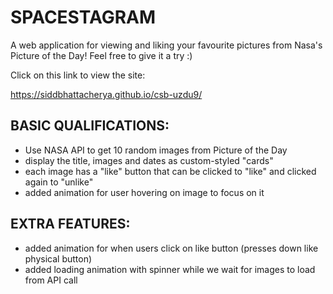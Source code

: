 # SPACESTAGRAM

A web application for viewing and liking your favourite pictures from Nasa's Picture of the Day! Feel free to give it a try :)

Click on this link to view the site:

https://siddbhattacherya.github.io/csb-uzdu9/



## BASIC QUALIFICATIONS:
- Use NASA API to get 10 random images from Picture of the Day
- display the title, images and dates as custom-styled "cards"
- each image has a "like" button that can be clicked to "like" and clicked again to "unlike"
- added animation for user hovering on image to focus on it

## EXTRA FEATURES:
- added animation for when users click on like button (presses down like physical button)
- added loading animation with spinner while we wait for images to load from API call 

